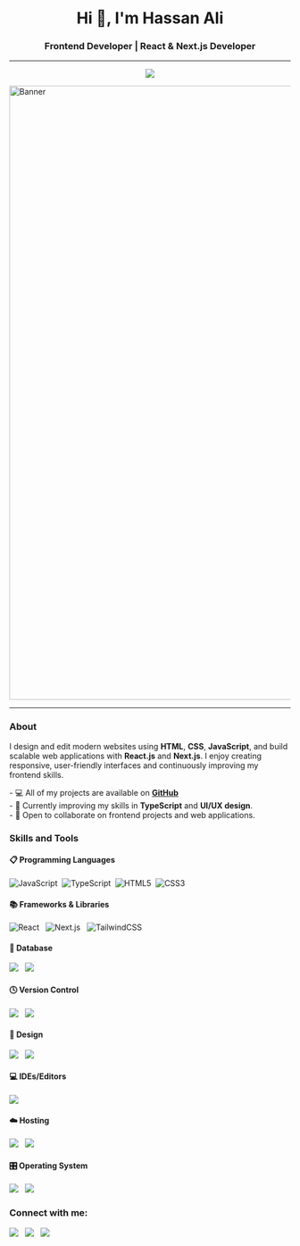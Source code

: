 
<h1 align="center">Hi 👋, I'm Hassan Ali</h1>
<h3 align="center">Frontend Developer | React & Next.js Developer</h3>

<hr>
<p align="center">
  <img src="https://capsule-render.vercel.app/api?type=waving&color=0:38B2AC,100:000000&height=200&section=header&text=Hassan%40Ali%40|%40Frontend%40Developer&fontSize=35&fontColor=ffffff&animation=fadeIn&fontAlignY=35"/>
</p>

<img src="your-banner.png" alt="Banner" width=1100>

<hr>

<h3 align="left">About</h3>
<p>
I design and edit modern websites using <b>HTML</b>, <b>CSS</b>, <b>JavaScript</b>, and build scalable web applications with <b>React.js</b> and <b>Next.js</b>.  
I enjoy creating responsive, user-friendly interfaces and continuously improving my frontend skills.
</p>

<p>
- 💻 All of my projects are available on <a href="https://github.com/yourusername"><b>GitHub</b></a><br>
- 🌱 Currently improving my skills in <b>TypeScript</b> and <b>UI/UX design</b>.<br>
- 👯 Open to collaborate on frontend projects and web applications.<br>
</p>

<h3 align="left">Skills and Tools</h3>

<h4 align="left">📋 Programming Languages</h4>
<p>
<img src="https://img.shields.io/badge/javascript-%23323330.svg?style=for-the-badge&logo=javascript&logoColor=%23F7DF1E" alt="JavaScript" />&nbsp;
<img src="https://img.shields.io/badge/typescript-%23007ACC.svg?style=for-the-badge&logo=typescript&logoColor=white" alt="TypeScript" />&nbsp;
<img src="https://img.shields.io/badge/html5-%23E34F26.svg?style=for-the-badge&logo=html5&logoColor=white" alt="HTML5" />&nbsp;
<img src="https://img.shields.io/badge/css3-%231572B6.svg?style=for-the-badge&logo=css3&logoColor=white" alt="CSS3" />
</p>

<h4 align="left">📚 Frameworks & Libraries</h4>
<p>
<img src="https://img.shields.io/badge/react-%2320232a.svg?style=for-the-badge&logo=react&logoColor=%2361DAFB" alt="React" /> &nbsp;
<img src="https://img.shields.io/badge/next.js-000000?style=for-the-badge&logo=nextdotjs&logoColor=white" alt="Next.js" /> &nbsp;
<img src="https://img.shields.io/badge/tailwindcss-%2338B2AC.svg?style=for-the-badge&logo=tailwind-css&logoColor=white" alt="TailwindCSS" />
</p>

<h4 align="left">💾 Database</h4>
<p>
<img src="https://img.shields.io/badge/mysql-%2300f.svg?style=for-the-badge&logo=mysql&logoColor=white"> &nbsp;
<img src="https://img.shields.io/badge/firebase-a08021?style=for-the-badge&logo=firebase&logoColor=ffcd34">
</p>

<h4 align="left">🕓 Version Control</h4>
<p>
<img src="https://img.shields.io/badge/git-%23F05033.svg?style=for-the-badge&logo=git&logoColor=white"> &nbsp;
<img src="https://img.shields.io/badge/github-%23121011.svg?style=for-the-badge&logo=github&logoColor=white"> 
</p>

<h4 align="left">🎨 Design</h4>
<p>
<img src="https://img.shields.io/badge/adobe%20photoshop-%2331A8FF.svg?style=for-the-badge&logo=adobe%20photoshop&logoColor=white"> &nbsp;
<img src="https://img.shields.io/badge/canva-%2300C4CC.svg?style=for-the-badge&logo=canva&logoColor=white"> 
</p>

<h4 align="left">💻 IDEs/Editors</h4>
<p>
<img src="https://img.shields.io/badge/Visual%20Studio%20Code-0078d7.svg?style=for-the-badge&logo=visual-studio-code&logoColor=white"> 
</p>

<h4 align="left">☁️ Hosting</h4>
<p>
<img src="https://img.shields.io/badge/vercel-000000?style=for-the-badge&logo=vercel&logoColor=white"> &nbsp;
<img src="https://img.shields.io/badge/netlify-%2300C7B7.svg?style=for-the-badge&logo=netlify&logoColor=white"> 
</p>

<h4 align="left">🎛️ Operating System</h4>
<p>
<img src="https://img.shields.io/badge/windows-0078D6?style=for-the-badge&logo=windows&logoColor=white"> &nbsp;
<img src="https://img.shields.io/badge/ubuntu-E95420?style=for-the-badge&logo=ubuntu&logoColor=white">
</p>

<h3 align="left">Connect with me:</h3>
<p>
<a href="mailto:yourmail@gmail.com"><img src="https://img.shields.io/badge/Gmail-D14836?style=for-the-badge&logo=gmail&logoColor=white"></a> &nbsp;
<a href="https://www.linkedin.com/in/yourlinkedin"><img src="https://img.shields.io/badge/linkedin-%230077B5.svg?style=for-the-badge&logo=linkedin&logoColor=white"></a> &nbsp;
<a href="https://twitter.com/yourtwitter"><img src="https://img.shields.io/badge/X-%23000000.svg?style=for-the-badge&logo=X&logoColor=white"></a> 
</p>
